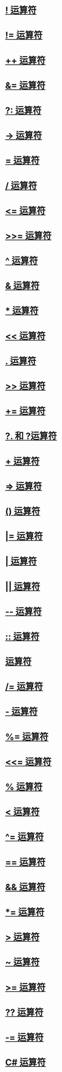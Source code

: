 # [! 运算符](logical-negation-operator.md)
# [!= 运算符](not-equal-operator.md)
# [++ 运算符](increment-operator.md)
# [&= 运算符](and-assignment-operator.md)
# [?: 运算符](conditional-operator.md)
# [-> 运算符](dereference-operator.md)
# [= 运算符](assignment-operator.md)
# [/ 运算符](division-operator.md)
# [<= 运算符](less-than-equal-operator.md)
# [>>= 运算符](right-shift-assignment-operator.md)
# [^ 运算符](xor-operator.md)
# [& 运算符](and-operator.md)
# [* 运算符](multiplication-operator.md)
# [<< 运算符](left-shift-operator.md)
# [. 运算符](member-access-operator.md)
# [>> 运算符](right-shift-operator.md)
# [+= 运算符](addition-assignment-operator.md)
# [?. 和 ?运算符](null-conditional-operators.md)
# [+ 运算符](addition-operator.md)
# [=> 运算符](lambda-operator.md)
# [() 运算符](invocation-operator.md)
# [|= 运算符](or-assignment-operator.md)
# [| 运算符](or-operator.md)
# [|| 运算符](conditional-or-operator.md)
# [-- 运算符](decrement-operator.md)
# [:: 运算符](namespace-alias-qualifer.md)
# [运算符](index-operator.md)
# [/= 运算符](subtraction-assignment-operator.md)
# [- 运算符](subtraction-operator.md)
# [%= 运算符](modulus-assignment-operator.md)
# [<<= 运算符](left-shift-assignment-operator.md)
# [% 运算符](modulus-operator.md)
# [< 运算符](less-than-operator.md)
# [^= 运算符](xor-assignment-operator.md)
# [== 运算符](equality-comparison-operator.md)
# [&& 运算符](conditional-and-operator.md)
# [*= 运算符](multiplication-assignment-operator.md)
# [> 运算符](greater-than-operator.md)
# [~ 运算符](bitwise-complement-operator.md)
# [>= 运算符](greater-than-equal-operator.md)
# [?? 运算符](null-conditional-operator.md)
# [-= 运算符](subtraction-assignment-operator-1.md)
# [C# 运算符](index.md)
